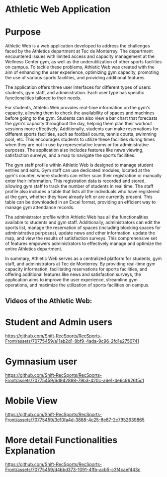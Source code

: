 # Athletic Web Application


# Purpose
Athletic Web is a web application developed to address the challenges faced by the Athletics department at Tec de Monterrey. The department encountered issues with limited access and capacity management at the Wellness Center gym, as well as the underutilization of other sports facilities on campus. To tackle these problems, Athletic Web was created with the aim of enhancing the user experience, optimizing gym capacity, promoting the use of various sports facilities, and providing additional features.

The application offers three user interfaces for different types of users: students, gym staff, and administration. Each user type has specific functionalities tailored to their needs.

For students, Athletic Web provides real-time information on the gym's capacity, allowing them to check the availability of spaces and machines before going to the gym. Students can also view a bar chart that forecasts the gym's capacity throughout the day, helping them plan their workout sessions more effectively. Additionally, students can make reservations for different sports facilities, such as football courts, tennis courts, swimming pool, etc. This encourages students to utilize these facilities during times when they are not in use by representative teams or for administrative purposes. The application also includes features like news viewing, satisfaction surveys, and a map to navigate the sports facilities.

The gym staff profile within Athletic Web is designed to manage student entries and exits. Gym staff can use dedicated modules, located at the gym's counter, where students can either scan their registration or manually enter their information. This registration data is recorded and stored, allowing gym staff to track the number of students in real time. The staff profile also includes a table that lists all the individuals who have registered at the gym, whether they have already left or are currently present. This table can be downloaded in an Excel format, providing an efficient way to manage gym attendance records.

The administrator profile within Athletic Web has all the functionalities available to students and gym staff. Additionally, administrators can edit the sports list, manage the reservation of spaces (including blocking spaces for administrative purposes), update news and other information, update the map, and view the results of satisfaction surveys. This comprehensive set of features empowers administrators to effectively manage and optimize the entire Athletics department.

In summary, Athletic Web serves as a centralized platform for students, gym staff, and administrators at Tec de Monterrey. By providing real-time gym capacity information, facilitating reservations for sports facilities, and offering additional features like news and satisfaction surveys, the application aims to improve the user experience, streamline gym operations, and maximize the utilization of sports facilities on campus.

## Videos of the Athletic Web:


# Student and Admin users
https://github.com/Shift-RecSports/RecSports-Front/assets/70775459/a11ab2d1-8bf9-4ada-9c96-2fd1e2750741


# Gymnasium user
https://github.com/Shift-RecSports/RecSports-Front/assets/70775459/6d942898-79b3-420c-a6e1-4e6c9626f5c1


# Mobile View
https://github.com/Shift-RecSports/RecSports-Front/assets/70775459/3e10fa4d-3888-4c25-8e87-2c7952639865


# More detail Functionalities Explanation
https://github.com/Shift-RecSports/RecSports-Front/assets/70775459/d4bbd373-1091-4ffb-acb5-c3f4caef443c




